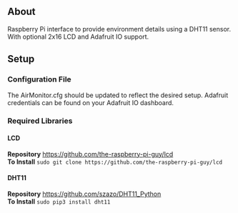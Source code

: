 ## About
Raspberry Pi interface to provide environment details using a DHT11 sensor. With optional 2x16 LCD and Adafruit IO support.

## Setup

### Configuration File

The AirMonitor.cfg should be updated to reflect the desired setup. Adafruit credentials can be found on your Adafruit IO dashboard.

### Required Libraries

#### LCD
**Repository**
https://github.com/the-raspberry-pi-guy/lcd  
**To Install** `sudo git clone https://github.com/the-raspberry-pi-guy/lcd`

#### DHT11
**Repository**
https://github.com/szazo/DHT11_Python  
**To Install** `sudo pip3 install dht11`
